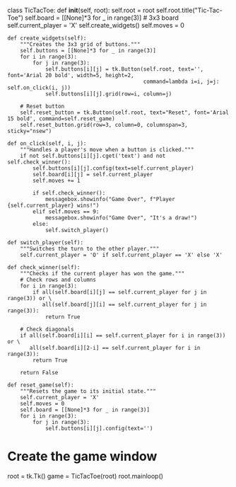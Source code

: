 class TicTacToe:
    def __init__(self, root):
        self.root = root
        self.root.title("Tic-Tac-Toe")
        self.board = [[None]*3 for _ in range(3)]  # 3x3 board
        self.current_player = 'X'
        self.create_widgets()
        self.moves = 0

    def create_widgets(self):
        """Creates the 3x3 grid of buttons."""
        self.buttons = [[None]*3 for _ in range(3)]
        for i in range(3):
            for j in range(3):
                self.buttons[i][j] = tk.Button(self.root, text='', font='Arial 20 bold', width=5, height=2,
                                               command=lambda i=i, j=j: self.on_click(i, j))
                self.buttons[i][j].grid(row=i, column=j)

        # Reset button
        self.reset_button = tk.Button(self.root, text="Reset", font='Arial 15 bold', command=self.reset_game)
        self.reset_button.grid(row=3, column=0, columnspan=3, sticky="nsew")

    def on_click(self, i, j):
        """Handles a player's move when a button is clicked."""
        if not self.buttons[i][j].cget('text') and not self.check_winner():
            self.buttons[i][j].config(text=self.current_player)
            self.board[i][j] = self.current_player
            self.moves += 1

            if self.check_winner():
                messagebox.showinfo("Game Over", f"Player {self.current_player} wins!")
            elif self.moves == 9:
                messagebox.showinfo("Game Over", "It's a draw!")
            else:
                self.switch_player()

    def switch_player(self):
        """Switches the turn to the other player."""
        self.current_player = 'O' if self.current_player == 'X' else 'X'

    def check_winner(self):
        """Checks if the current player has won the game."""
        # Check rows and columns
        for i in range(3):
            if all(self.board[i][j] == self.current_player for j in range(3)) or \
               all(self.board[j][i] == self.current_player for j in range(3)):
                return True

        # Check diagonals
        if all(self.board[i][i] == self.current_player for i in range(3)) or \
           all(self.board[i][2-i] == self.current_player for i in range(3)):
            return True

        return False

    def reset_game(self):
        """Resets the game to its initial state."""
        self.current_player = 'X'
        self.moves = 0
        self.board = [[None]*3 for _ in range(3)]
        for i in range(3):
            for j in range(3):
                self.buttons[i][j].config(text='')

# Create the game window
root = tk.Tk()
game = TicTacToe(root)
root.mainloop()
